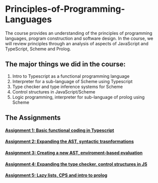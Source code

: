 # Principles-of-Programming-Languages

The course provides an understanding of the principles of programming languages, program construction and software design. In the course, we will review principles through an analysis of aspects of JavaScript and TypeScript, Scheme and Prolog.

## The major things we did in the course:
1. Intro to Typescript as a functional programming language
2. Interpreter for a sub-language of Scheme using Typescript
3. Type checker and type inference systems for Scheme
4. Control structures in JavaScript/Scheme
5. Logic programming, interpreter for sub-language of prolog using Scheme

## The Assignments

#### [Assignment 1: Basic functional coding in Typescript](https://www.cs.bgu.ac.il/~ppl202/wiki.files/assignments/assignment1/PPL_2020_Assignment_1.pdf)
#### [Assignment 2: Expanding the AST, syntactic trasnformations](https://www.cs.bgu.ac.il/~ppl202/wiki.files/assignments/Assignment_2.pdf)
#### [Assignment 3: Creating a new AST, enviroment-based evaluation](https://www.cs.bgu.ac.il/~ppl202/wiki.files/hw3-202%20(5)_.pdf)
#### [Assignment 4: Expanding the type checker, control structures in JS](https://www.cs.bgu.ac.il/~ppl202/wiki.files/assignments/assignment4.pdf)
#### [Assignment 5: Lazy lists, CPS and intro to prolog](https://www.cs.bgu.ac.il/~ppl202/wiki.files/assignments/Assignment_5.pdf)

